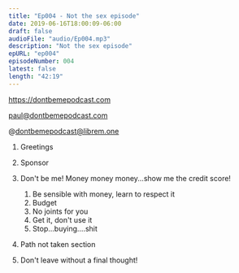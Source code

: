 ```yaml
---
title: "Ep004 - Not the sex episode"
date: 2019-06-16T18:00:09-06:00
draft: false
audioFile: "audio/Ep004.mp3"
description: "Not the sex episode"
epURL: "ep004"
episodeNumber: 004
latest: false
length: "42:19"
---
```


https://dontbemepodcast.com

paul@dontbemepodcast.com

@dontbemepodcast@librem.one

1. Greetings

1. Sponsor
1. Don't be me! Money money money...show me the credit score!
    1. Be sensible with money, learn to respect it
    2. Budget
    3. No joints for you
    4. Get it, don't use it
    5. Stop...buying....shit
1. Path not taken section
1. Don't leave without a final thought!